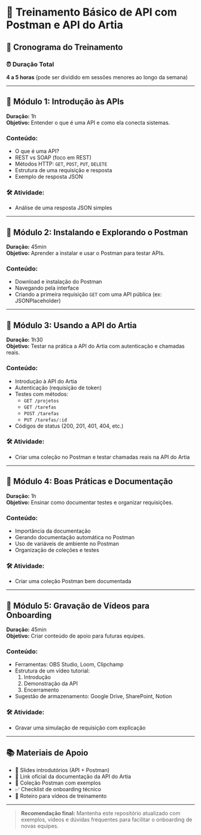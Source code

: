 # 🧠 Treinamento Básico de API com Postman e API do Artia

## 📅 Cronograma do Treinamento

### ⏰ Duração Total
**4 a 5 horas** (pode ser dividido em sessões menores ao longo da semana)

---

## 📍 Módulo 1: Introdução às APIs

**Duração:** 1h  
**Objetivo:** Entender o que é uma API e como ela conecta sistemas.

### Conteúdo:
- O que é uma API?  
- REST vs SOAP (foco em REST)
- Métodos HTTP: `GET`, `POST`, `PUT`, `DELETE`
- Estrutura de uma requisição e resposta
- Exemplo de resposta JSON

### 🛠 Atividade:
- Análise de uma resposta JSON simples

---

## 📍 Módulo 2: Instalando e Explorando o Postman

**Duração:** 45min  
**Objetivo:** Aprender a instalar e usar o Postman para testar APIs.

### Conteúdo:
- Download e instalação do Postman
- Navegando pela interface
- Criando a primeira requisição `GET` com uma API pública (ex: JSONPlaceholder)

---

## 📍 Módulo 3: Usando a API do Artia

**Duração:** 1h30  
**Objetivo:** Testar na prática a API do Artia com autenticação e chamadas reais.

### Conteúdo:
- Introdução à API do Artia
- Autenticação (requisição de token)
- Testes com métodos:
  - `GET /projetos`
  - `GET /tarefas`
  - `POST /tarefas`
  - `PUT /tarefas/:id`
- Códigos de status (200, 201, 401, 404, etc.)

### 🛠 Atividade:
- Criar uma coleção no Postman e testar chamadas reais na API do Artia

---

## 📍 Módulo 4: Boas Práticas e Documentação

**Duração:** 1h  
**Objetivo:** Ensinar como documentar testes e organizar requisições.

### Conteúdo:
- Importância da documentação
- Gerando documentação automática no Postman
- Uso de variáveis de ambiente no Postman
- Organização de coleções e testes

### 🛠 Atividade:
- Criar uma coleção Postman bem documentada

---

## 📍 Módulo 5: Gravação de Vídeos para Onboarding

**Duração:** 45min  
**Objetivo:** Criar conteúdo de apoio para futuras equipes.

### Conteúdo:
- Ferramentas: OBS Studio, Loom, Clipchamp
- Estrutura de um vídeo tutorial:
  1. Introdução
  2. Demonstração da API
  3. Encerramento
- Sugestão de armazenamento: Google Drive, SharePoint, Notion

### 🛠 Atividade:
- Gravar uma simulação de requisição com explicação

---

## 📚 Materiais de Apoio

- 📂 Slides introdutórios (API + Postman)
- 📄 Link oficial da documentação da API do Artia
- 🧪 Coleção Postman com exemplos
- ✅ Checklist de onboarding técnico
- 🎥 Roteiro para vídeos de treinamento

---

> **Recomendação final:** Mantenha este repositório atualizado com exemplos, vídeos e dúvidas frequentes para facilitar o onboarding de novas equipes.
